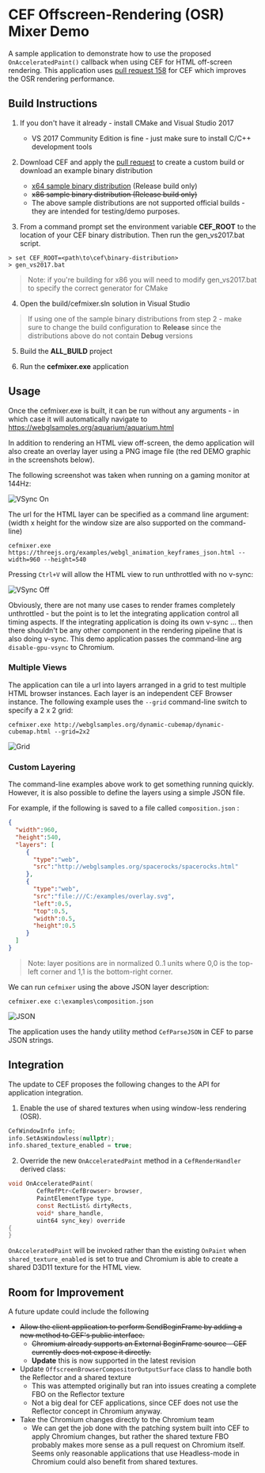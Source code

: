 # CEF Offscreen-Rendering (OSR) Mixer Demo

A sample application to demonstrate how to use the proposed `OnAcceleratedPaint()` callback when using CEF for HTML off-screen rendering.  This application uses [pull request 158][pr158] for CEF which improves the OSR rendering performance.

## Build Instructions

1. If you don't have it already - install CMake and Visual Studio 2017
    * VS 2017 Community Edition is fine - just make sure to install C/C++ development tools

2. Download CEF and apply the [pull request][pr158] to create a custom build or download an example binary distribution
    * [x64 sample binary distribution][x64_build] (Release build only)
    * ~~x86 sample binary distribution (Release build only)~~
    * The above sample distributions are not supported official builds - they are intended for testing/demo purposes.
    
3. From a command prompt set the environment variable **CEF_ROOT** to the location of your CEF binary distribution.  Then run the gen_vs2017.bat script.

```
> set CEF_ROOT=<path\to\cef\binary-distribution>
> gen_vs2017.bat
```

> Note: if you're building for x86 you will need to modify gen_vs2017.bat to specify the correct generator for CMake

4. Open the build/cefmixer.sln solution in Visual Studio

> If using one of the sample binary distributions from step 2 - make sure to change the build configuration to **Release** since the distributions above do not contain **Debug** versions

5. Build the **ALL_BUILD** project

6. Run the **cefmixer.exe** application

## Usage
Once the cefmixer.exe is built, it can be run without any arguments - in which case it will automatically navigate to https://webglsamples.org/aquarium/aquarium.html

In addition to rendering an HTML view off-screen, the demo application will also create an overlay layer using a PNG image file (the red DEMO graphic in the screenshots below).

The following screenshot was taken when running on a gaming monitor at 144Hz:

![VSync On][demo1]

The url for the HTML layer can be specified as a command line argument: (width x height for the window size are also supported on the command-line)

```
cefmixer.exe https://threejs.org/examples/webgl_animation_keyframes_json.html --width=960 --height=540
```
Pressing `Ctrl+V` will allow the HTML view to run unthrottled with no v-sync:

![VSync Off][demo2]

Obviously, there are not many use cases to render frames completely unthrottled - but the point is to let the integrating application control all timing aspects. If the integrating application is doing its own v-sync ... then there shouldn't be any other component in the rendering pipeline that is also doing v-sync.  This demo application passes the command-line arg `disable-gpu-vsync` to Chromium.

### Multiple Views

The application can tile a url into layers arranged in a grid to test multiple HTML browser instances.  Each layer is an independent CEF Browser instance.  The following example uses the `--grid` command-line switch to specify a 2 x 2 grid:

```
cefmixer.exe http://webglsamples.org/dynamic-cubemap/dynamic-cubemap.html --grid=2x2
```

![Grid][demo3]

### Custom Layering

The command-line examples above work to get something running quickly.  However, it is also possible to define the layers using a simple JSON file.

For example, if the following is saved to a file called `composition.json` :

```json
{
  "width":960,
  "height":540,
  "layers": [
     {
       "type":"web",
       "src":"http://webglsamples.org/spacerocks/spacerocks.html"
     },
     {
       "type":"web",
       "src":"file:///C:/examples/overlay.svg",
       "left":0.5,
       "top":0.5,
       "width":0.5,
       "height":0.5			
     }
  ]
}
```

> Note: layer positions are in normalized 0..1 units where 0,0 is the top-left corner and 1,1 is the bottom-right corner.

We can run `cefmixer` using the above JSON layer description:

```
cefmixer.exe c:\examples\composition.json
```

![JSON][demo4]

The application uses the handy utility method `CefParseJSON` in CEF to parse JSON strings.

## Integration
The update to CEF proposes the following changes to the API for application integration.

1. Enable the use of shared textures when using window-less rendering (OSR).

```c
CefWindowInfo info;
info.SetAsWindowless(nullptr);
info.shared_texture_enabled = true;
```

2. Override the new `OnAcceleratedPaint` method in a `CefRenderHandler` derived class:

```c
void OnAcceleratedPaint(
		CefRefPtr<CefBrowser> browser,
		PaintElementType type,
		const RectList& dirtyRects,
		void* share_handle, 
		uint64 sync_key) override
{
}
```

`OnAcceleratedPaint` will be invoked rather than the existing `OnPaint` when `shared_texture_enabled` is set to true and Chromium is able to create a shared D3D11 texture for the HTML view.

## Room for Improvement
A future update could include the following 
 * ~~Allow the client application to perform SendBeginFrame by adding a new method to CEF's public interface.~~
     * ~~Chromium already supports an External BeginFrame source - CEF currently does not expose it directly.~~
     * **Update** this is now supported in the latest revision
 * Update `OffscreenBrowserCompositorOutputSurface` class to handle both the Reflector and a shared texture
     * This was attempted originally but ran into issues creating a complete FBO on the Reflector texture
     * Not a big deal for CEF applications, since CEF does not use the Reflector concept in Chromium anyway.
 * Take the Chromium changes directly to the Chromium team
     * We can get the job done with the patching system built into CEF to apply Chromium changes, but rather the shared texture FBO probably makes more sense as a pull request on Chromium itself.  Seems only reasonable applications that use Headless-mode in Chromium could also benefit from shared textures.

[demo1]: https://user-images.githubusercontent.com/2717038/37864646-def58a70-2f3f-11e8-9df9-551fe65ae766.png "Cefmixer Demo"
[demo2]: https://user-images.githubusercontent.com/2717038/37864824-a02a0648-2f41-11e8-9265-be60ad8bf8a0.png "No VSync"
[demo3]: https://user-images.githubusercontent.com/2717038/37864648-ea76954c-2f3f-11e8-90d6-4130e56086f4.png "Grid"
[demo4]: https://user-images.githubusercontent.com/2717038/37930171-9850afe0-3107-11e8-9a24-21e1b1996fa5.png "JSON"
[x64_build]: https://s3.amazonaws.com/wesselsga/cef/issue_1006/cef_binary_3.3359.1753.ge179332_windows64.7z "x64 Distribution"
[pr158]: https://bitbucket.org/chromiumembedded/cef/pull-requests/158/support-external-textures-in-osr-mode/diff "Pull Request"
[changes]: https://github.com/daktronics/cef-mixer/blob/master/CHANGES.md "Walkthrough"

